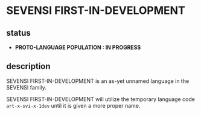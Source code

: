 #  SEVENSI FIRST-IN-DEVELOPMENT  #

## status ##

* __PROTO-LANGUAGE POPULATION : IN PROGRESS__

## description ##

SEVENSI FIRST-IN-DEVELOPMENT is an as-yet unnamed language in the SEVENSI family.

SEVENSI FIRST-IN-DEVELOPMENT will utilize the temporary language code `art-x-svi-x-1dev` until it is given a more proper name.
